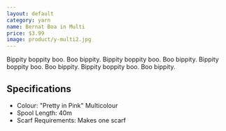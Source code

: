 ```yaml
---
layout: default
category: yarn
name: Bernat Boa in Multi
price: $3.99
image: product/y-multi2.jpg
---
```


Bippity boppity boo. Boo bippity. Bippity boppity boo. Boo bippity. Bippity boppity boo. Boo bippity. Bippity boppity boo. Boo bippity.

## Specifications

- Colour: "Pretty in Pink" Multicolour
- Spool Length: 40m
- Scarf Requirements: Makes one scarf